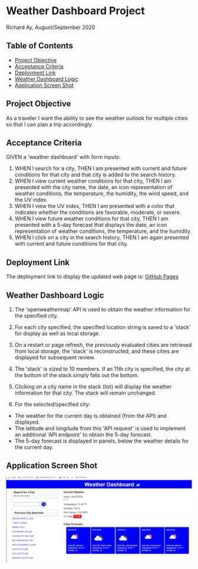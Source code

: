 # Weather Dashboard Project

Richard Ay, August/September 2020

## Table of Contents
* [Project Objective](#project-objective)
* [Acceptance Criteria](#acceptance-criteria)
* [Deployment Link](#deployment-link)
* [Weather Dashboard Logic](#weather-dashboard-logic)
* [Application Screen Shot](#application-screen-shot)



## Project Objective
As a traveler I want the ability to see the weather outlook for multiple cities
so that I can plan a trip accordingly.

## Acceptance Criteria
GIVEN a 'weather dashboard' with form inputs:

1) WHEN I search for a city, THEN I am presented with current and future conditions for that 
city and that city is added to the search history.
2) WHEN I view current weather conditions for that city, THEN I am presented with the city name, 
the date, an icon representation of weather conditions, the temperature, the humidity, the wind 
speed, and the UV index.
3) WHEN I view the UV index, THEN I am presented with a color that indicates whether the 
conditions are favorable, moderate, or severe.
4) WHEN I view future weather conditions for that city, THEN I am presented with a 5-day forecast 
that displays the date, an icon representation of weather conditions, the temperature, and the 
humidity.
6) WHEN I click on a city in the search history, THEN I am again presented with current and future 
conditions for that city.

## Deployment Link
The deployment link to display the updated web page is: 
[GitHub Pages](https://captainrich.github.io/Weather-Dashboard/) 

## Weather Dashboard Logic

1) The 'openweathermap' API is used to obtain the weather information for the specified city.
2) For each city specified, the specified location string is saved to a 'stack' for display as well as local storage.
3) On a restart or page refresh, the previously evaluated cities are retrieved from local storage, the 'stack' is reconstructed, and these cities are displayed for subsequent review.
4) The 'stack' is sized to 10 members.  If an 11th city is specified, the city at the bottom of the stack simply falls out the bottom.
5) Clicking on a city name in the stack (list) will display the weather information for that city.  The stack will remain unchanged.

6) For the selected/specified city:
* The weather for the current day is obtained (from the API) and displayed.
* The latitude and longitude from this 'API request' is used to implement an additional 'API endpoint' to obtain the 5-day forecast.
* The 5-day forecast is displayed in panels, below the weather details for the current day.


## Application Screen Shot

![Workday Planner Image](https://github.com/CaptainRich/Weather-Dashboard/blob/master/weather-screenshot.jpg)

